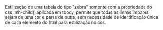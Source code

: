 Estilização de uma tabela do tipo "zebra" somente com a propriedade do css :nth-child() aplicada em tbody, 
permite que todas as linhas ímpares sejam de uma cor e pares de outra, sem necessidade de identificação única de cada elemento do html para estilização no css.
